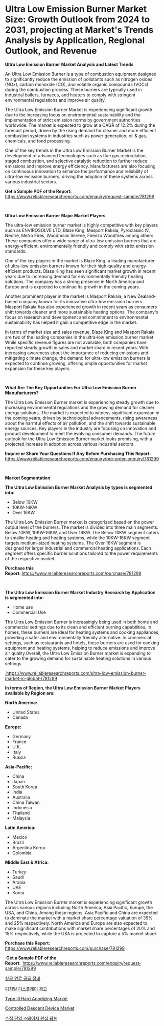 <p><h1>Ultra Low Emission Burner Market Size: Growth Outlook from 2024 to 2031, projecting at Market's Trends Analysis by Application, Regional Outlook, and Revenue</h1></p><p><strong>Ultra Low Emission Burner Market Analysis and Latest Trends</strong></p>
<p><p>An Ultra Low Emission Burner is a type of combustion equipment designed to significantly reduce the emission of pollutants such as nitrogen oxides (NOx), carbon monoxide (CO), and volatile organic compounds (VOCs) during the combustion process. These burners are typically used in industrial boilers, furnaces, and heaters to comply with stringent environmental regulations and improve air quality.</p><p>The Ultra Low Emission Burner Market is experiencing significant growth due to the increasing focus on environmental sustainability and the implementation of strict emission norms by government authorities worldwide. The market is expected to grow at a CAGR of 12.2% during the forecast period, driven by the rising demand for cleaner and more efficient combustion systems in industries such as power generation, oil & gas, chemicals, and food processing.</p><p>One of the key trends in the Ultra Low Emission Burner Market is the development of advanced technologies such as flue gas recirculation, staged combustion, and selective catalytic reduction to further reduce emissions and improve energy efficiency. Manufacturers are also focusing on continuous innovation to enhance the performance and reliability of ultra-low emission burners, driving the adoption of these systems across various industrial sectors.</p></p>
<p><strong>Get a Sample PDF of the Report:&nbsp;</strong> <a href="https://www.reliableresearchreports.com/enquiry/request-sample/781299">https://www.reliableresearchreports.com/enquiry/request-sample/781299</a></p>
<p>&nbsp;</p>
<p><strong>Ultra Low Emission Burner Major Market Players</strong></p>
<p><p>The ultra-low emission burner market is highly competitive with key players such as ENVIROSOLVE LTD, Blaze King, Masport Rakaia, Pyroclassic IV, Nectre, Metro Fires, Woodmsan Serene, Firenzo Woodfires among others. These companies offer a wide range of ultra-low emission burners that are energy-efficient, environmentally friendly and comply with strict emission standards.</p><p>One of the key players in the market is Blaze King, a leading manufacturer of ultra-low emission burners known for their high-quality and energy-efficient products. Blaze King has seen significant market growth in recent years due to increasing demand for environmentally friendly heating solutions. The company has a strong presence in North America and Europe and is expected to continue its growth in the coming years.</p><p>Another prominent player in the market is Masport Rakaia, a New Zealand-based company known for its innovative ultra-low emission burners. Masport Rakaia has also experienced growth in recent years as consumers shift towards cleaner and more sustainable heating options. The company's focus on research and development and commitment to environmental sustainability has helped it gain a competitive edge in the market.</p><p>In terms of market size and sales revenue, Blaze King and Masport Rakaia are two of the leading companies in the ultra-low emission burner market. While specific revenue figures are not available, both companies have reported steady growth in sales and market share in recent years. With increasing awareness about the importance of reducing emissions and mitigating climate change, the demand for ultra-low emission burners is expected to continue growing, offering ample opportunities for market expansion for these key players.</p></p>
<p>&nbsp;</p>
<p><strong>What Are The Key Opportunities For Ultra Low Emission Burner Manufacturers?</strong></p>
<p><p>The Ultra Low Emission Burner market is experiencing steady growth due to increasing environmental regulations and the growing demand for cleaner energy solutions. The market is expected to witness significant expansion in the coming years, driven by technological advancements, rising awareness about the harmful effects of air pollution, and the shift towards sustainable energy sources. Key players in the industry are focusing on innovation and product development to meet the evolving consumer demands. The future outlook for the Ultra Low Emission Burner market looks promising, with a projected increase in adoption across various industrial sectors.</p></p>
<p><strong>Inquire or Share Your Questions If Any Before Purchasing This Report:</strong> <a href="https://www.reliableresearchreports.com/enquiry/pre-order-enquiry/781299">https://www.reliableresearchreports.com/enquiry/pre-order-enquiry/781299</a></p>
<p>&nbsp;</p>
<p><strong>Market Segmentation</strong></p>
<p><strong>The Ultra Low Emission Burner Market Analysis by types is segmented into:</strong></p>
<p><ul><li>Below 10KW</li><li>10KW-16KW</li><li>Over 16KW</li></ul></p>
<p><p>The Ultra Low Emission Burner market is categorized based on the power output level of the burners. The market is divided into three main segments: Below 10KW, 10KW-16KW, and Over 16KW. The Below 10KW segment caters to smaller heating and heating systems, while the 10KW-16KW segment targets medium-sized heating systems. The Over 16KW segment is designed for larger industrial and commercial heating applications. Each segment offers specific burner solutions tailored to the power requirements of the respective market.</p></p>
<p><strong>Purchase this Report:&nbsp;</strong><a href="https://www.reliableresearchreports.com/purchase/781299">https://www.reliableresearchreports.com/purchase/781299</a></p>
<p>&nbsp;</p>
<p><strong>The Ultra Low Emission Burner Market Industry Research by Application is segmented into:</strong></p>
<p><ul><li>Home use</li><li>Commercial Use</li></ul></p>
<p><p>The Ultra Low Emission Burner is increasingly being used in both home and commercial settings due to its clean and efficient burning capabilities. In homes, these burners are ideal for heating systems and cooking appliances, providing a safer and environmentally friendly alternative. In commercial settings, such as restaurants and hotels, these burners are used for cooking equipment and heating systems, helping to reduce emissions and improve air quality.Overall, the Ultra Low Emission Burner market is expanding to cater to the growing demand for sustainable heating solutions in various settings.</p></p>
<p><a href="https://www.reliableresearchreports.com/ultra-low-emission-burner-market-in-global-r781299">&nbsp;https://www.reliableresearchreports.com/ultra-low-emission-burner-market-in-global-r781299</a></p>
<p><strong>In terms of Region, the Ultra Low Emission Burner Market Players available by Region are:</strong></p>
<p>
    <p> <strong> North America: </strong>
        <ul>
            <li>United States</li>
            <li>Canada</li>
        </ul>
        </p> 
    <p> <strong> Europe: </strong>
        <ul>
            <li>Germany</li>
            <li>France</li>
            <li>U.K.</li>
            <li>Italy</li>
            <li>Russia</li>
        </ul>
        </p> 
    <p> <strong> Asia-Pacific: </strong>
        <ul>
            <li>China</li>
            <li>Japan</li>
            <li>South Korea</li>
            <li>India</li>
            <li>Australia</li>
            <li>China Taiwan</li>
            <li>Indonesia</li>
            <li>Thailand</li>
            <li>Malaysia</li>
        </ul>
        </p> 
    <p> <strong> Latin America: </strong>
        <ul>
            <li>Mexico</li>
            <li>Brazil</li>
            <li>Argentina Korea</li>
            <li>Colombia</li>
        </ul>
        </p> 
    <p> <strong> Middle East & Africa: </strong>
        <ul>
            <li>Turkey</li>
            <li>Saudi</li>
            <li>Arabia</li>
            <li>UAE</li>
            <li>Korea</li>
        </ul>
    </p>
    </p>
<p><p>The Ultra Low Emission Burner market is experiencing significant growth across various regions including North America, Asia Pacific, Europe, the USA, and China. Among these regions, Asia Pacific and China are expected to dominate the market with a market share percentage valuation of 35% and 25% respectively. North America and Europe are also expected to make significant contributions with market share percentages of 20% and 15% respectively, while the USA is projected to capture a 5% market share.</p></p>
<p><strong>Purchase this Report: </strong><a href="https://www.reliableresearchreports.com/purchase/781299">https://www.reliableresearchreports.com/purchase/781299</a></p>
<p>&nbsp;<strong>Get a Sample PDF of the Report:&nbsp;&nbsp;</strong><a href="https://www.reliableresearchreports.com/enquiry/request-sample/781299">https://www.reliableresearchreports.com/enquiry/request-sample/781299</a></p>
<p><strong></strong></p>
<p><p><a href="https://github.com/vskv4779xr1/Market-Research-Report-List-1/blob/main/858138828636.md">항공 연료 공급 장비</a></p><p><a href="https://medium.com/@axintepreda1/%EB%94%94%EC%A7%80%ED%84%B8-%EB%94%94%EC%8A%A4%ED%94%8C%EB%A0%88%EC%9D%B4-%EA%B4%91%EA%B3%A0-%EC%8B%9C%EC%9E%A5%EC%9D%80-%EC%8B%9C%EC%9E%A5-%EC%A0%90%EC%9C%A0%EC%9C%A8-%EA%B7%9C%EB%AA%A8-%EB%B0%8F-2031%EB%85%84%EA%B9%8C%EC%A7%80%EC%9D%98-%EC%98%88%EC%83%81-%EC%98%88%EC%B8%A1%EC%97%90-%EC%B4%88%EC%A0%90%EC%9D%84-%EB%A7%9E%EC%B6%A5%EB%8B%88%EB%8B%A4-88c3aff2362d">디지털 디스플레이 광고</a></p><p><a href="https://issuu.com/reportprime-2/docs/type-iii-hard-anodizing-market-size-2030.pptx">Type III Hard Anodizing Market</a></p><p><a href="https://github.com/juancolorado15/Market-Research-Report-List-2/blob/main/controlled-descent-device-market.md">Controlled Descent Device Market</a></p><p><a href="https://medium.com/@electat2023/%EC%88%98%EC%A7%81-%EB%8B%A8%EC%9D%BC-%EB%8B%A8%EA%B3%84-%EC%9B%90%EC%8B%AC-%ED%8E%8C%ED%94%84-%EC%8B%9C%EC%9E%A5-%EB%B6%84%EC%84%9D-%EB%B0%8F-2024%EB%85%84%EB%B6%80%ED%84%B0-2031%EB%85%84%EA%B9%8C%EC%A7%80%EC%9D%98-%EA%B7%9C%EB%AA%A8-%EC%98%88%EC%B8%A1-510e5766785f">수직 단일 스테이지 원심 펌프</a></p></p>
